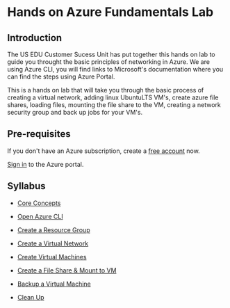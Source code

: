 # Hands on Azure Fundamentals Lab

## Introduction

The US EDU Customer Sucess Unit has put together this hands on lab to guide you throught the basic principles of networking in Azure. We are using Azure CLI,  you will find links to Microsoft's documentation where you can find the steps using Azure Portal.

This is a hands on lab that will take you through the basic process of creating a virtual network, adding linux UbuntuLTS VM's, create azure file shares, loading files, mounting the file share to the VM, creating a network security group and back up jobs for your VM's.

## Pre-requisites

If you don't have an Azure subscription, create a [free account] now.

[Sign in] to the Azure portal.

## Syllabus
- [Core Concepts](./CoreConcepts/core-concepts.md)
- [Open Azure CLI]
- [Create a Resource Group]
- [Create a Virtual Network]
- [Create Virtual Machines](./CreateVirtualMachine/CreateVirtualMachine.md)
- [Create a File Share & Mount to VM]
- [Backup a Virtual Machine]
- [Clean Up]

  [Open Azure CLI]:<https://github.com/Microsoft-USEduAzure/workshops/blob/master/AzureFundamentals/OpenAzureCLI/OpemAzureCLI.md>
  [Create a Resource Group]:<https://github.com/Microsoft-USEduAzure/workshops/blob/master/AzureFundamentals/CreateResourceGroup/CreateResourceGroup.md>
  [Create a Virtual Network]:<https://github.com/Microsoft-USEduAzure/workshops/blob/master/AzureFundamentals/VirtualNetwork/VirtualNetwort.md>
  [Create a File Share & Mount to VM]:<https://github.com/Microsoft-USEduAzure/workshops/blob/master/AzureFundamentals/FileShare/CreateAFileShare.md>
  [Backup a Virtual Machine]:<https://github.com/Microsoft-USEduAzure/workshops/blob/master/AzureFundamentals/Backup/BackupVM.md>
  [Clean Up]:<https://github.com/Microsoft-USEduAzure/workshops/blob/master/AzureFundamentals/Cleanup/Cleanup.md>
  [free account]:<https://azure.microsoft.com/en-us/free/?WT.mc_id=A261C142F>
  [Sign in]:<https://portal.azure.com/>
